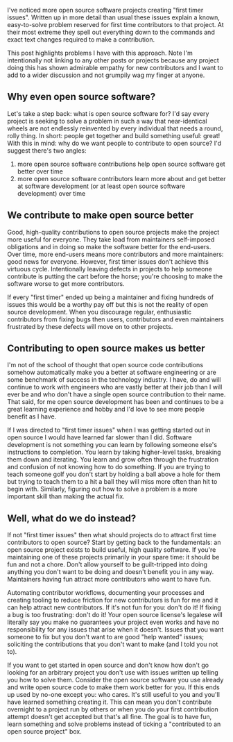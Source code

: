 I've noticed more open source software projects creating "first timer issues". Written up in more detail than usual these issues explain a known, easy-to-solve problem reserved for first time contributors to that project. At their most extreme they spell out everything down to the commands and exact text changes required to make a contribution.

This post highlights problems I have with this approach. Note I'm intentionally not linking to any other posts or projects because any project doing this has shown admirable empathy for new contributors and I want to add to a wider discussion and not grumpily wag my finger at anyone.

## Why even open source software?

Let's take a step back: what is open source software for? I'd say every project is seeking to solve a problem in such a way that near-identical wheels are not endlessly reinvented by every individual that needs a round, rolly thing. In short: people get together and build something useful: great! With this in mind: why do we want people to contribute to open source? I'd suggest there's two angles:

1. more open source software contributions help open source software get better over time
2. more open source software contributors learn more about and get better at software development (or at least open source software development) over time

## We contribute to make open source better

Good, high-quality contributions to open source projects make the project more useful for everyone. They take load from maintainers self-imposed obligations and in doing so make the software better for the end-users. Over time, more end-users means more contributors and more maintainers: good news for everyone. However, first timer issues don't achieve this virtuous cycle. Intentionally leaving defects in projects to help someone contribute is putting the cart before the horse; you're choosing to make the software worse to get more contributors.

If every "first timer" ended up being a maintainer and fixing hundreds of issues this would be a worthy pay off but this is not the reality of open source development. When you discourage regular, enthusiastic contributors from fixing bugs then users, contributors and even maintainers frustrated by these defects will move on to other projects.

## Contributing to open source makes us better

I'm not of the school of thought that open source code contributions somehow automatically make you a better at software engineering or are some benchmark of success in the technology industry. I have, do and will continue to work with engineers who are vastly better at their job than I will ever be and who don't have a single open source contribution to their name. That said, for me open source development has been and continues to be a great learning experience and hobby and I'd love to see more people benefit as I have.

If I was directed to "first timer issues" when I was getting started out in open source I would have learned far slower than I did. Software development is not something you can learn by following someone else's instructions to completion. You learn by taking higher-level tasks, breaking them down and iterating. You learn and grow often through the frustration and confusion of not knowing how to do something. If you are trying to teach someone golf you don't start by holding a ball above a hole for them but trying to teach them to a hit a ball they will miss more often than hit to begin with. Similarly, figuring out how to solve a problem is a more important skill than making the actual fix.

## Well, what do we do instead?

If not "first timer issues" then what should projects do to attract first time contributors to open source? Start by getting back to the fundamentals: an open source project exists to build useful, high quality software. If you're maintaining one of these projects primarily in your spare time: it should be fun and not a chore. Don't allow yourself to be guilt-tripped into doing anything you don't want to be doing and doesn't benefit you in any way. Maintainers having fun attract more contributors who want to have fun.

Automating contributor workflows, documenting your processes and creating tooling to reduce friction for new contributors is fun for me and it can help attract new contributors. If it's not fun for you: don't do it! If fixing a bug is too frustrating: don't do it! Your open source license's legalese will literally say you make no guarantees your project even works and have no responsibility for any issues that arise when it doesn't. Issues that you want someone to fix but you don't want to are good "help wanted" issues; soliciting the contributions that you don't want to make (and I told you not to).

If you want to get started in open source and don't know how don't go looking for an arbitrary project you don't use with issues written up telling you how to solve them. Consider the open source software you use already and write open source code to make them work better for you. If this ends up used by no-one except you: who cares. It's still useful to you and you'll have learned something creating it. This can mean you don't contribute overnight to a project run by others or when you do your first contribution attempt doesn't get accepted but that's all fine. The goal is to have fun, learn something and solve problems instead of ticking a "contributed to an open source project" box.

